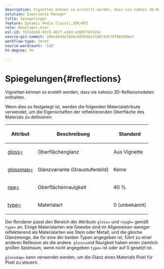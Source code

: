 ```yaml
---
description: Vignetten können so erstellt werden, dass sie nahezu 3D-Reflexionsdaten enthalten.
solution: Experience Manager
title: Spiegelungen
feature: Dynamic Media Classic,SDK/API
role: Developer,User
exl-id: f67ede68-03c0-461f-a16d-a308f76fd24c
source-git-commit: 206e4643e3926cb85b4be2189743578f88180be7
workflow-type: tm+mt
source-wordcount: '142'
ht-degree: 4%

---
```


# Spiegelungen{#reflections}

Vignetten können so erstellt werden, dass sie nahezu 3D-Reflexionsdaten enthalten.

Wenn dies so festgelegt ist, werden die folgenden Materialattribute verwendet, um die Eigenschaften der reflektierenden Oberfläche des Materials zu definieren:

<table id="table_8769C726A17E412FB41F7CB87690B1FE"> 
 <thead> 
  <tr> 
   <th class="entry"> <p>Attribut </p> </th> 
   <th class="entry"> <p>Beschreibung </p> </th> 
   <th class="entry"> <p>Standard </p> </th> 
  </tr> 
 </thead>
 <tbody> 
  <tr> 
   <td> <p><a href="../../../../../../ir-api/http-protocol/image-rendering-api-ref/c-ir-http-protocol-ref/c-ir-http-protocol-command-reference/r-ir-http-gloss.md#reference-325aef2ee51e4e1584a06047427340ca" type="reference" format="dita" scope="local"> <span class="codeph"> gloss=</span> </a> </p> </td> 
   <td> <p>Oberflächenglanz </p> </td> 
   <td> <p>Aus Vignette </p> </td> 
  </tr> 
  <tr> 
   <td> <p> <a href="../../../../../../ir-api/http-protocol/image-rendering-api-ref/c-ir-http-protocol-ref/c-ir-http-protocol-command-reference/r-ir-glossmap.md#reference-99940148ae6a401482b2d03c68530f3a" type="reference" format="dita" scope="local"> <span class="codeph"> glossmap=  </span> </a> </p> </td> 
   <td> <p>Glanzvariante (Graustufenbild) </p> </td> 
   <td> <p>Keine </p> </td> 
  </tr> 
  <tr> 
   <td> <p> <a href="../../../../../../ir-api/http-protocol/image-rendering-api-ref/c-ir-http-protocol-ref/c-ir-http-protocol-command-reference/r-ir-rough.md#reference-00add846b09f4dc39420bda1ca414180" type="reference" format="dita" scope="local"> <span class="codeph"> raw=  </span> </a> </p> </td> 
   <td> <p>Oberflächenrauigkeit </p> </td> 
   <td> <p>40 % </p> </td> 
  </tr> 
  <tr> 
   <td> <p> <a href="../../../../../../ir-api/http-protocol/image-rendering-api-ref/c-ir-http-protocol-ref/c-ir-http-protocol-command-reference/r-ir-http-type.md#reference-128c7de89e2d46838019b560f3f84a35" type="reference" format="dita" scope="local"> <span class="codeph"> type=</span> </a> </p> </td> 
   <td> <p>Materialart </p> </td> 
   <td> <p>0 (unbekannt) </p> </td> 
  </tr> 
 </tbody> 
</table>

Der Renderer passt den Bereich der Attribute `gloss=` und `rough=` gemäß `type=` an. Einige Materialarten wie Gewebe sind im Allgemeinen weniger reflektierend als Materialarten wie Stein oder Metall, und die gleiche Glanzmenge, die für eine der beiden Typen angegeben ist, führt zu einer anderen Reflexion als die andere. `gloss=`und Rauigkeit haben einen ziemlich großen Spielraum, wenn nicht angegeben  `type=` ist oder auf 0 gesetzt ist.

`glossmap=` kann verwendet werden, um die Glanz eines Materials Pixel für Pixel zu steuern.
